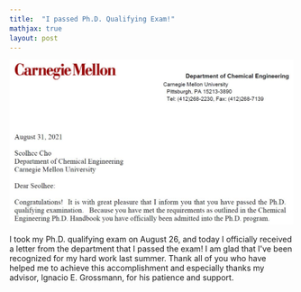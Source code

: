 ```yaml
---
title:  "I passed Ph.D. Qualifying Exam!"
mathjax: true
layout: post
---
```


<div align="center">
 <img width="600" heigh="450" src="/assets/img/qual.jpg"/>
</div>



I took my Ph.D. qualifying exam on August 26, and today I officially received a letter from the department that I passed the exam! I am glad that I've been recognized for my hard work last summer. Thank all of you who have helped me to achieve this accomplishment and especially thanks my advisor, Ignacio E. Grossmann, for his patience and support. 
